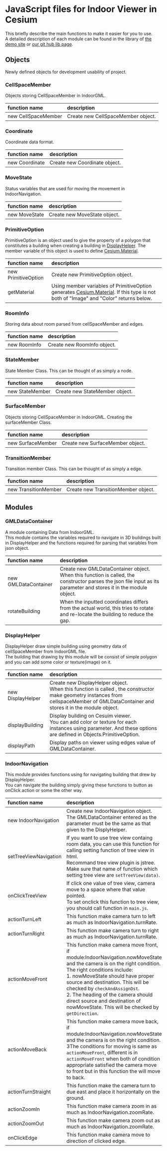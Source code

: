 # JavaScript files for Indoor Viewer in Cesium

This briefly describe the main functions to make it easier for you to use.</br>
A detailed description of each module can be found in the library of [the demo site](https://tntweb.herokuapp.com/) or [our git hub lib page](https://github.com/STEMLab/3DINV).

## Objects
Newly defined objects for development usability of project.

### CellSpaceMember
Objects storing CellSpaceMember in IndoorGML.

| function name | description |
|:-------------------------|:-------------------------------|
| new CellSpaceMember | Create new CellSpaceMember object. |

### Coordinate
Coordinate data format.

| function name | description |
|:-------------------------|:-------------------------------|
| new Coordinate | Create new Coordinate object. |

### MoveState
Status variables that are used for moving the movement in IndoorNavigation.

| function name | description |
|:-------------------------|:-------------------------------|
| new MoveState | Create new MoveState object. |

### PrimitiveOption
PrimitiveOption is an object used to give the property of a polygon that constitutes a building when creating a building in [DisplayHelper](https://github.com/STEMLab/3DINV/blob/master/Cesium/js/DisplayHelper.js). The member variable of this object is used to define [Cesium.Material](https://cesiumjs.org/Cesium/Build/Documentation/Material.html).

| function name | description |
|:-------------------------|:-------------------------------|
| new PrimitiveOption | Create new PrimitiveOption object. |
| getMaterial | Using member variables of PrimitiveOption generates [Cesium.Material](https://cesiumjs.org/Cesium/Build/Documentation/Material.html). If this type is not both of "Image" and "Color" returns below. |

### RoomInfo
Storing data about room parsed from cellSpaceMember and edges.

| function name | description |
|:-------------------------|:-------------------------------|
| new RoomInfo | Create new RoomInfo object. |

### StateMember
State Member Class. This can be thought of as simply a node.

| function name | description |
|:-------------------------|:-------------------------------|
| new StateMember | Create new StateMember object. |

### SurfaceMember
Objects storing CellSpaceMember in IndoorGML. Creating the surfaceMember Class.

| function name | description |
|:-------------------------|:-------------------------------|
| new SurfaceMember | Create new SurfaceMember object. |

### TransitionMember
Transition member Class. This can be thought of as simply a edge.

| function name | description |
|:-------------------------|:-------------------------------|
| new TransitionMember | Create new TransitionMember object. |

## Modules
### GMLDataContainer
A module containing Data from IndoorGML.</br>
This module contains the variables required to navigate in 3D buildings built in DisplayHelper and the functions required for parsing that variables from json object.

| function name | description |
|:-------------------------|:-------------------------------|
| new GMLDataContainer | Create new GMLDataContainer object.</br>When this function is called,  the constructor parses the json file input as its parameter and stores it in the module object. |
| rotateBuilding | When the inputted coordinates differs from the actual world, this tries to rotate and re-locate the building to reduce the gap. |

### DisplayHelper
DisplayHelper draw simple building using geometry data of cellSpaceMember from IndoorGML file.</br>
The building that drawing by this module will be consist of simple polygon and you can add some color or texture(image) on it.

| function name | description |
|:-------------------------|:-------------------------------|
| new DisplayHelper | Create new DisplayHelper object.</br> When this function is called , the constructor make geometry instances from cellspaceMember of GMLDataContainer and stores it in the module object. |
| displayBuilding | Display building on Cesuim viewer.</br> You can add color or texture for each instances using parameter. And these options are defined in Objects.PrimitiveOption. |
| displayPath | Display paths on viewer using edges value of GMLDataContainer. |

### IndoorNavigation
This module provides functions using for navigating building that drew by DisplayHelper.</br>
You can navigate the building simply giving these functions to button as onClick action or some the other way.

| function name | description |
|:-------------------------|:-------------------------------|
| new IndoorNavigation | Create new IndoorNavigation object.</br> The GMLDataContainer entered as the parameter must be the same as that given to the DisplyHelper. |
| setTreeViewNavigation | If you want to use tree view containg room data, you can use this function for calling setting function of tree view in html.</br>Recommand tree view plugin is jstree.</br>Make sure that name of function which setting tree view are `setTreeView(data)`. |
| onClickTreeView | If click one value of tree view, camera move to a space where that value pointed.</br> To set onclick this function to tree view, you should call function in `main.js`. |
| actionTurnLeft | This function make camera turn to left as much as IndoorNavigation.turnRate. |
| actionTurnRight | This function make camera turn to right as much as IndoorNavigation.turnRate. |
| actionMoveFront | This function make camera move front, if module:IndoorNavigation.nowMoveState and the camera is on the right condition.</br>The right conditions include: </br> 1.  nowMoveState should have proper source and destination. This will be checked by `checkAndAssignDst`.</br> 2. The heading of the camera should direct source and destination of nowMoveState. This will be checked by `getDirection`.|
| actionMoveBack | This function make camera move back, if module:IndoorNavigation.nowMoveState and the camera is on the right condition.</br>3The conditions for moving is same as `actionMoveFront`, different is in `actionMoveFront` when both of condition appropriate satisfied the camera move to front but in this function the will move to back. |
| actionTurnStraight | This function make the camera turn to due east and place it horizontally on the ground. |
| actionZoomIn | This function make camera zoom in as much as IndoorNavigation.zoomRate. |
| actionZoomOut | This function make camera zoom out as much as IndoorNavigation.zoomRate. |
| onClickEdge | This function make camera move to direction of clicked edge. |
